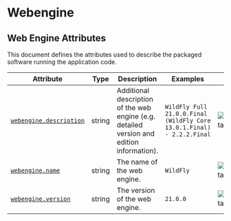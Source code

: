 <!--- Hugo front matter used to generate the website version of this page:
--->

<!-- NOTE: THIS FILE IS AUTOGENERATED. DO NOT EDIT BY HAND. -->
<!-- see templates/registry/markdown/attribute_namespace.md.j2 -->

# Webengine

## Web Engine Attributes

This document defines the attributes used to describe the packaged software running the application code.

| Attribute                                                                                   | Type   | Description                                                                               | Examples                                                              | Stability                                                        |
| ------------------------------------------------------------------------------------------- | ------ | ----------------------------------------------------------------------------------------- | --------------------------------------------------------------------- | ---------------------------------------------------------------- |
| <a id="`webengine-description`" href="#`webengine-description`">`webengine.description`</a> | string | Additional description of the web engine (e.g. detailed version and edition information). | `WildFly Full 21.0.0.Final (WildFly Core 13.0.1.Final) - 2.2.2.Final` | ![Experimental](https://img.shields.io/badge/-experimental-blue) |
| <a id="`webengine-name`" href="#`webengine-name`">`webengine.name`</a>                      | string | The name of the web engine.                                                               | `WildFly`                                                             | ![Experimental](https://img.shields.io/badge/-experimental-blue) |
| <a id="webengine-version" href="#webengine-version">`webengine.version`</a>             | string | The version of the web engine.                                                            | `21.0.0`                                                              | ![Experimental](https://img.shields.io/badge/-experimental-blue) |

